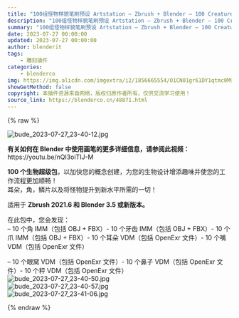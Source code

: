 ```yaml
---
title: "100组怪物样貌笔刷预设 Artstation – Zbrush + Blender – 100 Creature Brush Mega Pack   blender布的"
description: "100组怪物样貌笔刷预设 Artstation – Zbrush + Blender – 100 Creature Brush Mega Pack   blender布的"
summary: "100组怪物样貌笔刷预设 Artstation – Zbrush + Blender – 100 Creature Brush Mega Pack   blender布的"
date: 2023-07-27 00:00:00
updated: 2023-07-27 00:00:00
author: blenderit
tags: 
    - 雕刻插件
categories:
    - blenderco
img: https://img.alicdn.com/imgextra/i2/1856665554/O1CN01gr61DY1qtmc0M9mjp_!!1856665554.jpg
showGetMethod: false
copyright: 本插件资源来自网络，版权归原作者所有，仅供交流学习使用！
source_link: https://blenderco.cn/48871.html
---
```


{% raw %}
<p><img src="https://img.alicdn.com/imgextra/i2/1856665554/O1CN01gr61DY1qtmc0M9mjp_!!1856665554.jpg" alt="bude_2023-07-27_23-40-12.jpg"></p><p><strong>有关如何在 Blender 中使用画笔的更多详细信息，请参阅此视频：</strong>https://youtu.be/nQI3oiTIJ-M</p><p><strong>100 个生物超级包</strong>，以加快您的概念创建，为您的生物设计增添趣味并使您的工作流程更加顺畅！<br>
耳朵，角，鳞片以及将怪物提升到新水平所需的一切！</p><p>适用于 <strong>Zbrush 2021.6 </strong><strong>和 Blender 3.5 或新版本。</strong></p><p>在此包中，您会发现：<br>
– 10 个角 IMM（包括 OBJ + FBX）- 10 个牙齿 IMM（包括 OBJ + FBX）- 10 个爪 IMM（包括 OBJ + FBX）- 10 个耳朵 VDM（包括 OpenExr 文件）- 10 个嘴 VDM（包括 OpenExr 文件）</p><p>– 10 个眼窝 VDM（包括 OpenExr 文件）- 10 个鼻子 VDM（包括 OpenExr 文件）- 10 个秤 VDM（包括 OpenExr 文件）<br>
<img src="https://img.alicdn.com/imgextra/i2/1856665554/O1CN01QkBeQz1qtmc2qWcSU_!!1856665554.jpg" alt="bude_2023-07-27_23-40-50.jpg"><br>
<img src="https://img.alicdn.com/imgextra/i2/1856665554/O1CN01qmYVKb1qtmbrnxIEe_!!1856665554.jpg" alt="bude_2023-07-27_23-40-57.jpg"><br>
<img src="https://img.alicdn.com/imgextra/i2/1856665554/O1CN01tIDTms1qtmbxgRwDR_!!1856665554.jpg" alt="bude_2023-07-27_23-41-06.jpg"></p>
<div style="display: none">blenderco</div>
{% endraw %}